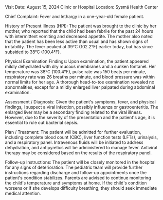  Visit Date: August 15, 2024
Clinic or Hospital Location: Sysmä Health Center

Chief Complaint:
Fever and lethargy in a one-year-old female patient.

History of Present Illness (HPI):
The patient was brought to the clinic by her mother, who reported that the child had been febrile for the past 24 hours with intermittent vomiting and decreased appetite. The mother also noted that the patient has been less active than usual and has shown signs of irritability. The fever peaked at 39°C (102.2°F) earlier today, but has since subsided to 38°C (100.4°F).

Physical Examination Findings:
Upon examination, the patient appeared mildly dehydrated with dry mucous membranes and a sunken fontanel. Her temperature was 38°C (100.4°F), pulse rate was 150 beats per minute, respiratory rate was 26 breaths per minute, and blood pressure was within normal limits for her age. A thorough head-to-toe examination revealed no abnormalities, except for a mildly enlarged liver palpated during abdominal examination.

Assessment / Diagnosis:
Given the patient's symptoms, fever, and physical findings, I suspect a viral infection, possibly influenza or gastroenteritis. The enlarged liver may be a secondary finding related to the viral illness. However, due to the severity of the presentation and the patient's age, it is essential to rule out bacterial sepsis.

Plan / Treatment:
The patient will be admitted for further evaluation, including complete blood count (CBC), liver function tests (LFTs), urinalysis, and a respiratory panel. Intravenous fluids will be initiated to address dehydration, and antipyretics will be administered to manage fever. Antiviral therapy may be considered based on the results of the respiratory panel.

Follow-up Instructions:
The patient will be closely monitored in the hospital for any signs of deterioration. The pediatric team will provide further instructions regarding discharge and follow-up appointments once the patient's condition stabilizes. Parents are advised to continue monitoring the child's temperature and symptoms at home. If the child's condition worsens or if she develops difficulty breathing, they should seek immediate medical attention.